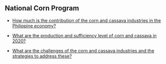 ## National Corn Program


 - [How much is the contribution of the corn and cassava industries in the Philippine economy?](/national-corn-program/how-much-is-the-contribution-of-the-corn-and-cassava-industries-in-the-philippine-economy)
    
 - [What are the production and sufficiency level of corn and cassava in 2020?](/national-corn-program/what-are-the-production-and-sufficiency-level-of-corn-and-cassava-in-2020)
    
 - [What are the challenges of the corn and cassava industries and the strategies to address these?](/national-corn-program/what-are-the-challenges-of-the-corn-and-cassava-industries-and-the-strategies-to-address-these)
    
